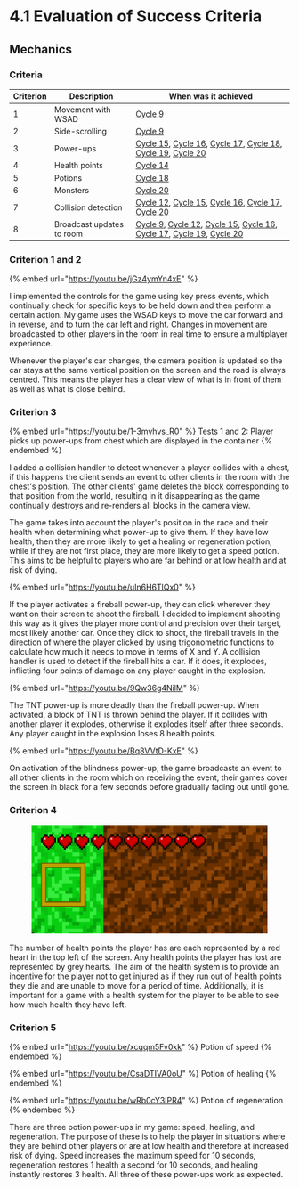 # 4.1 Evaluation of Success Criteria

## Mechanics

### Criteria

| Criterion | Description               | When was it achieved                                                                                                                                                                                                                                                                                                                                                                                                            |
| --------- | ------------------------- | ------------------------------------------------------------------------------------------------------------------------------------------------------------------------------------------------------------------------------------------------------------------------------------------------------------------------------------------------------------------------------------------------------------------------------- |
| 1         | Movement with WSAD        | [Cycle 9](../2-design-and-development/2.2.9-cycle-9.md)                                                                                                                                                                                                                                                                                                                                                                         |
| 2         | Side-scrolling            | [Cycle 9](../2-design-and-development/2.2.9-cycle-9.md)                                                                                                                                                                                                                                                                                                                                                                         |
| 3         | Power-ups                 | [Cycle 15](../2-design-and-development/2.2.14-cycle-15.md), [Cycle 16](../2-design-and-development/2.2.16-cycle-16.md), [Cycle 17](../2-design-and-development/2.2.17-cycle-17.md), [Cycle 18](../2-design-and-development/2.2.18-cycle-18.md), [Cycle 19](../2-design-and-development/2.2.19-cycle-19.md), [Cycle 20](../2-design-and-development/2.2.20-cycle-20.md)                                                          |
| 4         | Health points             | [Cycle 14](../2-design-and-development/2.2.15-cycle-14.md)                                                                                                                                                                                                                                                                                                                                                                      |
| 5         | Potions                   | [Cycle 18](../2-design-and-development/2.2.18-cycle-18.md)                                                                                                                                                                                                                                                                                                                                                                      |
| 6         | Monsters                  | [Cycle 20](../2-design-and-development/2.2.20-cycle-20.md)                                                                                                                                                                                                                                                                                                                                                                      |
| 7         | Collision detection       | [Cycle 12](../2-design-and-development/2.2.12-cycle-12.md), [Cycle 15](../2-design-and-development/2.2.14-cycle-15.md), [Cycle 16](../2-design-and-development/2.2.16-cycle-16.md), [Cycle 17](../2-design-and-development/2.2.17-cycle-17.md), [Cycle 20](../2-design-and-development/2.2.20-cycle-20.md)                                                                                                                      |
| 8         | Broadcast updates to room | [Cycle 9](../2-design-and-development/2.2.9-cycle-9.md), [Cycle 12](../2-design-and-development/2.2.12-cycle-12.md), [Cycle 15](../2-design-and-development/2.2.14-cycle-15.md), [Cycle 16](../2-design-and-development/2.2.16-cycle-16.md), [Cycle 17](../2-design-and-development/2.2.17-cycle-17.md), [Cycle 19](../2-design-and-development/2.2.19-cycle-19.md), [Cycle 20](../2-design-and-development/2.2.20-cycle-20.md) |

### Criterion 1 and 2

{% embed url="https://youtu.be/jGz4ymYn4xE" %}

I implemented the controls for the game using key press events, which continually check for specific keys to be held down and then perform a certain action. My game uses the WSAD keys to move the car forward and in reverse, and to turn the car left and right. Changes in movement are broadcasted to other players in the room in real time to ensure a multiplayer experience.

Whenever the player's car changes, the camera position is updated so the car stays at the same vertical position on the screen and the road is always centred. This means the player has a clear view of what is in front of them as well as what is close behind.

### Criterion 3

{% embed url="https://youtu.be/1-3mvhvs_R0" %}
Tests 1 and 2: Player picks up power-ups from chest which are displayed in the container
{% endembed %}

I added a collision handler to detect whenever a player collides with a chest, if this happens the client sends an event to other clients in the room with the chest's position. The other clients' game deletes the block corresponding to that position from the world, resulting in it disappearing as the game continually destroys and re-renders all blocks in the camera view.

The game takes into account the player's position in the race and their health when determining what power-up to give them. If they have low health, then they are more likely to get a healing or regeneration potion; while if they are not first place, they are more likely to get a speed potion. This  aims to be helpful to players who are far behind or at low health and at risk of dying.

{% embed url="https://youtu.be/uIn6H6TlQx0" %}

If the player activates a fireball power-up, they can click wherever they want on their screen to shoot the fireball. I decided to implement shooting this way as it gives the player more control and precision over their target, most likely another car. Once they click to shoot, the fireball travels in the direction of where the player clicked by using trigonometric functions to calculate how much it needs to move in terms of X and Y. A collision handler is used to detect if the fireball hits a car. If it does, it explodes, inflicting four points of damage on any player caught in the explosion.

{% embed url="https://youtu.be/9Qw36g4NilM" %}

The TNT power-up is more deadly than the fireball power-up. When activated, a block of TNT is thrown behind the player. If it collides with another player it explodes, otherwise it explodes itself after three seconds. Any player caught in the explosion loses 8 health points.

{% embed url="https://youtu.be/Bq8VVtD-KxE" %}

On activation of the blindness power-up, the game broadcasts an event to all other clients in the room which on receiving the event, their games cover the screen in black for a few seconds before gradually fading out until gone.

### Criterion 4

<figure><img src="../.gitbook/assets/image (1) (1).png" alt=""><figcaption></figcaption></figure>

The number of health points the player has are each represented by a red heart in the top left of the screen. Any health points the player has lost are represented by grey hearts. The aim of the health system is to provide an incentive for the player not to get injured as if they run out of health points they die and are unable to move for a period of time. Additionally, it is important for a game with a health system for the player to be able to see how much health they have left.

### Criterion 5

{% embed url="https://youtu.be/xcqqm5Fv0kk" %}
Potion of speed
{% endembed %}

{% embed url="https://youtu.be/CsaDTIVA0oU" %}
Potion of healing
{% endembed %}

{% embed url="https://youtu.be/wRb0cY3IPR4" %}
Potion of regeneration
{% endembed %}

There are three potion power-ups in my game: speed, healing, and regeneration. The purpose of these is to help the player in situations where they are behind other players or are at low health and therefore at increased risk of dying. Speed increases the maximum speed for 10 seconds, regeneration restores 1 health a second for 10 seconds, and healing instantly restores 3 health. All three of these power-ups work as expected.
